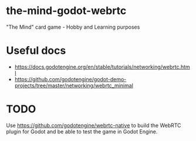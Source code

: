 # the-mind-godot-webrtc

"The Mind" card game - Hobby and Learning purposes

# Useful docs

- https://docs.godotengine.org/en/stable/tutorials/networking/webrtc.html
- https://github.com/godotengine/godot-demo-projects/tree/master/networking/webrtc_minimal

# TODO

Use https://github.com/godotengine/webrtc-native to build the WebRTC plugin for Godot and be able to test the game in Godot Engine.

